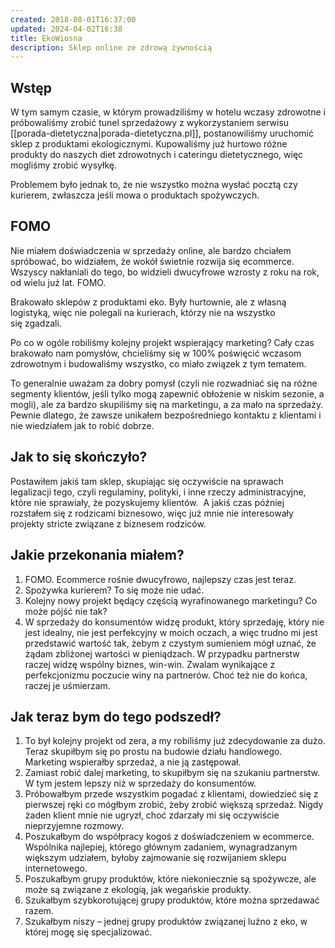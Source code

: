 ```yaml
---
created: 2018-08-01T16:37:00
updated: 2024-04-02T16:38
title: EkoWiosna
description: Sklep online ze zdrową żywnością
---
```

## Wstęp

W tym samym czasie, w którym prowadziliśmy w hotelu wczasy zdrowotne i próbowaliśmy zrobić tunel sprzedażowy z wykorzystaniem serwisu [[porada-dietetyczna|porada-dietetyczna.pl]], postanowiliśmy uruchomić sklep z produktami ekologicznymi. Kupowaliśmy już hurtowo różne produkty do naszych diet zdrowotnych i cateringu dietetycznego, więc mogliśmy zrobić wysyłkę.

Problemem było jednak to, że nie wszystko można wysłać pocztą czy kurierem, zwłaszcza jeśli mowa o produktach spożywczych.

## FOMO

Nie miałem doświadczenia w sprzedaży online, ale bardzo chciałem spróbować, bo widziałem, że wokół świetnie rozwija się ecommerce. Wszyscy nakłaniali do tego, bo widzieli dwucyfrowe wzrosty z roku na rok, od wielu już lat. FOMO.

Brakowało sklepów z produktami eko. Były hurtownie, ale z własną logistyką, więc nie polegali na kurierach, którzy nie na wszystko się zgadzali.

Po co w ogóle robiliśmy kolejny projekt wspierający marketing? Cały czas brakowało nam pomysłów, chcieliśmy się w 100% poświęcić wczasom zdrowotnym i budowaliśmy wszystko, co miało związek z tym tematem.

To generalnie uważam za dobry pomysł (czyli nie rozwadniać się na różne segmenty klientów, jeśli tylko mogą zapewnić obłożenie w niskim sezonie, a mogli), ale za bardzo skupiliśmy się na marketingu, a za mało na sprzedaży. Pewnie dlatego, że zawsze unikałem bezpośredniego kontaktu z klientami i nie wiedziałem jak to robić dobrze.

## Jak to się skończyło?

Postawiłem jakiś tam sklep, skupiając się oczywiście na sprawach legalizacji tego, czyli regulaminy, polityki, i inne rzeczy administracyjne, które nie sprawiały, że pozyskujemy klientów.  A jakiś czas później rozstałem się z rodzicami biznesowo, więc już mnie nie interesowały projekty stricte związane z biznesem rodziców.

## Jakie przekonania miałem?

1. FOMO. Ecommerce rośnie dwucyfrowo, najlepszy czas jest teraz.
2. Spożywka kurierem? To się może nie udać.
3. Kolejny nowy projekt będący częścią wyrafinowanego marketingu? Co może pójść nie tak?
4. W sprzedaży do konsumentów widzę produkt, który sprzedaję, który nie jest idealny, nie jest perfekcyjny w moich oczach, a więc trudno mi jest przedstawić wartość tak, żebym z czystym sumieniem mógł uznać, że żądam zbliżonej wartości w pieniądzach. W przypadku partnerstw raczej widzę wspólny biznes, win-win. Zwalam wynikające z perfekcjonizmu poczucie winy na partnerów. Choć też nie do końca, raczej je uśmierzam.

## Jak teraz bym do tego podszedł?

1. To był kolejny projekt od zera, a my robiliśmy już zdecydowanie za dużo. Teraz skupiłbym się po prostu na budowie działu handlowego. Marketing wspierałby sprzedaż, a nie ją zastępował.
2. Zamiast robić dalej marketing, to skupiłbym się na szukaniu partnerstw. W tym jestem lepszy niż w sprzedaży do konsumentów.
3. Próbowałbym przede wszystkim pogadać z klientami, dowiedzieć się z pierwszej ręki co mógłbym zrobić, żeby zrobić większą sprzedaż. Nigdy żaden klient mnie nie ugryzł, choć zdarzały mi się oczywiście nieprzyjemne rozmowy. 
4. Poszukałbym do współpracy kogoś z doświadczeniem w ecommerce. Wspólnika najlepiej, którego głównym zadaniem, wynagradzanym większym udziałem, byłoby zajmowanie się rozwijaniem sklepu internetowego.
5. Poszukałbym grupy produktów, które niekoniecznie są spożywcze, ale może są związane z ekologią, jak wegańskie produkty.
6. Szukałbym szybkorotującej grupy produktów, które można sprzedawać razem.
7. Szukałbym niszy – jednej grupy produktów związanej luźno z eko, w której mogę się specjalizować.